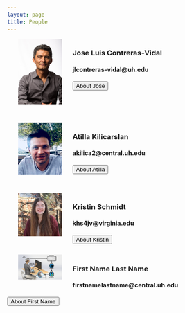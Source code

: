 ```yaml
---
layout: page
title: People
---
```

<html>
  <head>
    <meta name="viewport" content="width=device-width, initial-scale=1">
    <style>
      img {
        height: 20%;
        width: 20%;
        float: left;
        padding: 0px 25px 25px;
      }
     /* The Modal (background) */
      .modal {
        display: none; /* Hidden by default */
        position: fixed; /* Stay in place */
        z-index: 1; /* Sit on top */
        padding-top: 100px; /* Location of the box */
        left: 0;
        top: 0;
        width: 100%; /* Full width */
        height: 100%; /* Full height */
        overflow: auto; /* Enable scroll if needed */
        background-color: rgb(0,0,0); /* Fallback color */
        background-color: rgba(0,0,0,0.4); /* Black w/ opacity */
      }
      .modal-content {
        position: relative;
        background-color: #fefefe;
        margin: auto;
        padding: 0;
        border: 1px solid #888;
        width: 50%;
        box-shadow: 0 4px 8px 0 rgba(0,0,0,0.2),0 6px 20px 0 rgba(0,0,0,0.19);
        -webkit-animation-name: animatetop;
        -webkit-animation-duration: 0.4s;
        animation-name: animatetop;
        animation-duration: 0.4s
      }
      @-webkit-keyframes animatetop {
        from {top:-300px; opacity:0} 
        to {top:0; opacity:1}
      }
      @keyframes animatetop {
        from {top:-300px; opacity:0}
        to {top:0; opacity:1}
      }
      .close {
        color: black;
        float: right;
        font-size: 28px;
        font-weight: bold;
      }
      .close:hover,
      .close:focus {
        color: #000;
        text-decoration: none;
        cursor: pointer;
      }
      .modal-header {
        padding: 2px 16px;
        background-color: white;
        color: black;
        border-bottom: 1px solid #e9ecef;
      }
      .modal-body {
        padding: 2px 16px;
        overflow: auto;
      }
      .content {
        padding: 25px;
      }
      div {
        overflow: auto;
      }
   </style>
  </head> 
 
 </html>

<div>
  <img src="/photos/JContreras-Vidal.jpg" alt="Jose Luis Contreras-Vidal" />
  <h3> Jose Luis Contreras-Vidal</h3>
  
  
  <h4>jlcontreras-vidal@uh.edu</h4>
  <!-- Trigger/Open The Modal -->
  <button class="modal-button" href="#pepe">About Jose</button>

  <!-- The Modal -->
  <div id="pepe" class="modal">

    <!-- Modal content -->
   <div class="modal-content">
      <div class="modal-header">
        <span class="close">×</span>
        <h2>Jose L Contreras-Vidal, PHD</h2>
      </div>
      <div class="modal-body">
          <img class="content" src="/photos/JContreras-Vidal.jpg" alt="Jose Luis Contreras-Vidal" />
        <p class="content">Jose Luis Contreras-Vidal, Ph.D., IEEE Fellow (EMBS, SMC, RAS), is Cullen Distinguished Professor of Electrical &amp; Computer Engineering, and Director of the NSF Industry-University Collaborative Research Center on Building Reliable Advances and Innovations in Neurotechnologies (IUCRC BRAIN) at the University of Houston, and the Principal Investigator for this NSF PFI Project. He has pioneered the development of noninvasive brain-machine interfaces and wearable exoskeletons to restore motor function in individuals with spinal cord injury, stroke and limb amputation. Professor Contreras-Vidal is an associate editor of IEEE Transactions on Human Machine Systems and J of Mobile Human Computer Interaction, a Review Editor for Frontiers in Neuroprosthetics, a Topic Editor for Frontiers in Human Neuroscience and Editor-in-Chief for the incoming book (Springer Nature Switzerland AG) on Mobile Brain-Body Imaging and the Neuroscience of Art, Innovation and Creativity. His work has been supported by the NIH, NSF, VA, DARPA, ONR, Foundations, donors, and industry. Dr. Contreras-Vidal’s research has been highlighted by The Economist, Nature, Science, Science News, Der Spiegel, NSF, Wall Street Journal, SFN, O&amp;P, Scientific American, NPR’s Science Friday, and Neurology Today among others. Jose’s career development in biomedical engineering has been highlighted in the magazine Science.</p>
       </div>
    </div>

  </div>
</div> 
<br>
<div>
  <img src="/photos/AKilicarslan.jpeg" alt="Atilla Kilicarslan" />
  <h3>Atilla Kilicarslan</h3>


  <h4>akilica2@central.uh.edu</h4>

  <!-- Trigger/Open The Modal -->
  <button class="modal-button" href="#akilicarslan">About Atilla</button>

  <!-- The Modal -->
  <div id="akilicarslan" class="modal">

    <!-- Modal content -->
   <div class="modal-content">
      <div class="modal-header">
        <span class="close">×</span>
        <h2>Atilla Kilicarslan, PHD</h2>
      </div>
      <div class="modal-body">
        <img class="content" src="/photos/AKilicarslan.jpeg" alt="Atilla Kilicarslan" align="left"/>
        <p class="content">Dr Atilla Kilicarslan (Co-PI) is a Research Assistant Professor at the University of Houston, Electrical and Computer Engineering Department. He specializes in Robotics, Control systems, Brain Machine Interfaces, Adaptive systems, Signal De-Noising, and Spatial Sensory Data Enhancement.</p>
      </div>
     </div>

  </div>
</div>
<br>
<div>
  <img src="/photos/KSchmidt.JPG" alt="Kristin Schmidt" />
  <h3>Kristin Schmidt</h3>
  
  
  <h4>khs4jv@virginia.edu</h4>
  <!-- Trigger/Open The Modal -->
  <button class="modal-button" href="#kschmidt">About Kristin</button>

  <!-- The Modal -->
  <div id="kschmidt" class="modal">

    <!-- Modal content -->
   <div class="modal-content">
      <div class="modal-header">
        <span class="close">×</span>
        <h2>Kristin Schmidt, REU Program</h2>
      </div>
      <div class="modal-body">
        <img class="content" src="/photos/KSchmidt.JPG" alt="Kristin Schmidt" />
        <p class="content">Kristin Schmidt is an undergraduate student working in the lab this summer through the NSF REU program. Originally from Long Island, NY, Kristin currently attends the University of Virginia, studying mechanical engineering, and plans to graduate in spring 2020. At UVA’s Center for Applied Biomechanics, she studied the role of occupant posture in frontal car crashes. Additionally, Kristin is highly involved in service and outreach activities, such as introducing STEM to elementary school students of minority backgrounds. In the BRAIN Center at UH, Kristin is working to design a novel, low-cost dry cap system to integrate with the “NeuroExo” project. </p>
      </div>
  </div>

  </div>
</div>
<br>
<div>
  <img src="/assets/newfigure.png" alt="Test" />
  <h3> First Name Last Name</h3>
  
  
  <h4>firstnamelastname@central.uh.edu</h4>
  <!-- Trigger/Open The Modal -->
  <button class="modal-button" href="#myModal2">About First Name</button>

  <!-- The Modal -->
  <div id="myModal2" class="modal">

    <!-- Modal content -->
   <div class="modal-content">
      <div class="modal-header">
        <span class="close">×</span>
        <h2>Modal Header</h2>
      </div>
      <div class="modal-body">
        <p>Some text in the Modal Body</p>
        <p>Some other text...</p>
      </div>
      <div class="modal-footer">
        <h3>Modal Footer</h3>
      </div>
    </div>

  </div>
</div>




<script>
// Get the button that opens the modal
var btn = document.querySelectorAll("button.modal-button");

// All page modals
var modals = document.querySelectorAll('.modal');

// Get the <span> element that closes the modal
var spans = document.getElementsByClassName("close");

// When the user clicks the button, open the modal
for (var i = 0; i < btn.length; i++) {
 btn[i].onclick = function(e) {
    e.preventDefault();
    modal = document.querySelector(e.target.getAttribute("href"));
    modal.style.display = "block";
 }
}

// When the user clicks on <span> (x), close the modal
for (var i = 0; i < spans.length; i++) {
 spans[i].onclick = function() {
    for (var index in modals) {
      if (typeof modals[index].style !== 'undefined') modals[index].style.display = "none";    
    }
 }
}

// When the user clicks anywhere outside of the modal, close it
window.onclick = function(event) {
    if (event.target.classList.contains('modal')) {
     for (var index in modals) {
      if (typeof modals[index].style !== 'undefined') modals[index].style.display = "none";    
     }
    }
}
</script>




      
        
      
      
     


